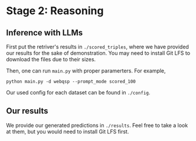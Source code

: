 # Stage 2: Reasoning

## Inference with LLMs
First put the retriver's results in `./scored_triples`, where we have provided our results for the sake of demonstration. You may need to install Git LFS to download the files due to their sizes.

Then, one can run `main.py` with proper paramerters. For example,

```
python main.py -d webqsp --prompt_mode scored_100
```

Our used config for each dataset can be found in `./config`.

## Our results

We provide our generated predictions in `./results`. Feel free to take a look at them, but you would need to install Git LFS first.
